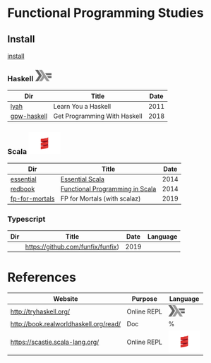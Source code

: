 # Functional Programming Studies 

## Install

[install](Install.md)

### Haskell <img src="images/602px-Haskell-Logo.svg.png" width=37 height=26><img>

|          Dir                     | Title                        | Date |
|----------------------------------|------------------------------|------|
| [lyah](lyah)                     | Learn You a Haskell          | 2011 |
| [gpw-haskell](gpw-haskell)       | Get Programming With Haskell | 2018 |

### Scala <img src="images/Scala_logo.png" width=72px height=50px><img>

|          Dir                     | Title                        | Date |
|----------------------------------|------------------------------|------|
| [essential](essential)           | [Essential Scala]()                   | 2014 |
| [redbook](redbook)               | [Functional Programming in Scala](https://www.manning.com/books/functional-programming-in-scala)                   | 2014 |
| [fp-for-mortals](fp-for-mortals) | FP for Mortals (with scalaz) | 2019 |


### Typescript

|          Dir                     | Title                        | Date |  Language |
|----------------------------------|------------------------------|------|-----------|
|  | https://github.com/funfix/funfix) | 2019 |     |




# References

|          Website                        | Purpose                      |  Language |
|-----------------------------------------|------------------------------|-----------|
| http://tryhaskell.org/                  | Online REPL                  |  <img src="images/602px-Haskell-Logo.svg.png" width=37 height=26><img>   |
| http://book.realworldhaskell.org/read/  | Doc                          | %         |
| https://scastie.scala-lang.org/         | Online REPL                  | <img src="images/Scala_logo.png" width=72px height=50px><img>     |     
